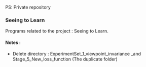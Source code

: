PS: Private repository


### Seeing to Learn
Programs related to the project : Seeing to Learn.



#### Notes : 
- Delete directory : ExperimentSet_1_viewpoint_invariance _and Stage_5_New_loss_function (The duplicate folder)

